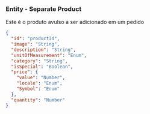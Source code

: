 ### Entity - Separate Product

Este é o produto avulso a ser adicionado em um pedido

```json
{
  "id": "productId",
  "image": "String",
  "description": "String",
  "unitOfMeasurement": "Enum",
  "category": "String",
  "isSpecial": "Boolean",
  "price": {
    "value": "Number",
    "locale": "Enum",
    "Symbol": "Enum"
  },
  "quantity": "Number"
}
```
